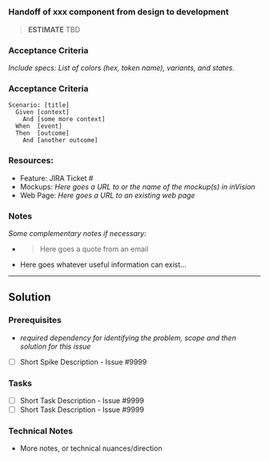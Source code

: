 ##

### Handoff of xxx component from design to development

> **ESTIMATE** TBD

### Acceptance Criteria
*Include specs:  List of colors (hex, token name), variants, and states.* 

### Acceptance Criteria

```gherkin
Scenario: [title]
  Given [context]
    And [some more context]
  When  [event]
  Then  [outcome]
    And [another outcome]
```

### Resources:
* Feature: JIRA Ticket #
* Mockups: *Here goes a URL to or the name of the mockup(s) in inVision*
* Web Page: *Here goes a URL to an existing web page*

### Notes

*Some complementary notes if necessary:*

* > Here goes a quote from an email
* Here goes whatever useful information can exist…

---

## Solution

### Prerequisites
- *required dependency for identifying the problem, scope and then solution for this issue*

- [ ] Short Spike Description - Issue #9999

### Tasks
- [ ] Short Task Description - Issue #9999
- [ ] Short Task Description - Issue #9999

### Technical Notes
- More notes, or technical nuances/direction
